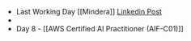 - Last Working Day [[Mindera]] [Linkedin Post](https://www.linkedin.com/posts/keerthivasan-kannan_career-evidhai-trainline-activity-7310850561652744193--S8w)
-
- Day 8 - [[AWS Certified AI Practitioner (AIF-C01)]]